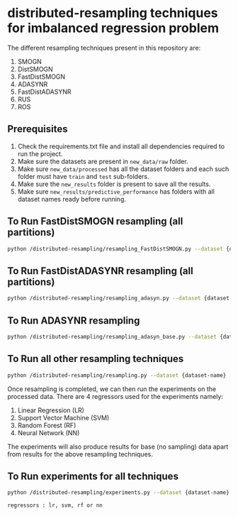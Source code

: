 # distributed-resampling techniques for imbalanced regression problem

The different resampling techniques present in this repository are:
1) SMOGN
2) DistSMOGN
3) FastDistSMOGN
4) ADASYNR
5) FastDistADASYNR
6) RUS
7) ROS

## Prerequisites
1) Check the requirements.txt file and install all dependencies required to run the project. 
2) Make sure the datasets are present in `new_data/raw` folder.
3) Make sure `new_data/processed` has all the dataset folders and each such folder must have `train` and `test` sub-folders. 
4) Make sure the `new_results` folder is present to save all the results.
5) Make sure `new_results/predictive_performance` has folders with all dataset names ready before running.

## To Run FastDistSMOGN resampling (all partitions)
```bash
python /distributed-resampling/resampling_FastDistSMOGN.py --dataset {dataset-name}
```
## To Run FastDistADASYNR resampling (all partitions)
```bash
python /distributed-resampling/resampling_adasyn.py --dataset {dataset-name}
```

## To Run ADASYNR resampling
```bash
python /distributed-resampling/resampling_adasyn_base.py --dataset {dataset-name}
```

## To Run all other resampling techniques
```bash
python /distributed-resampling/resampling.py --dataset {dataset-name}
```

Once resampling is completed, we can then run the experiments on the processed data. There are 4 regressors used for the experiments namely:
1) Linear Regression (LR)
2) Support Vector Machine (SVM)
3) Random Forest (RF) 
4) Neural Network (NN)

The experiments will also produce results for base (no sampling) data apart from results for the above resampling techniques.

## To Run experiments for all techniques
```bash
python /distributed-resampling/experiments.py --dataset {dataset-name} --regressor {regressor}
```

`regressors : lr, svm, rf or nn`
